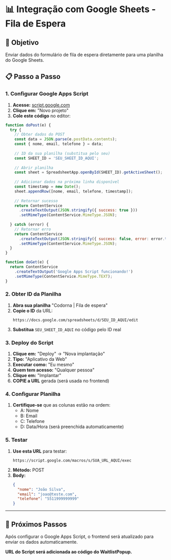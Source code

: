 # 📊 Integração com Google Sheets - Fila de Espera

## 🎯 **Objetivo**
Enviar dados do formulário de fila de espera diretamente para uma planilha do Google Sheets.

## 📋 **Passo a Passo**

### **1. Configurar Google Apps Script**

1. **Acesse:** [script.google.com](https://script.google.com)
2. **Clique em:** "Novo projeto"
3. **Cole este código** no editor:

```javascript
function doPost(e) {
  try {
    // Obter dados do POST
    const data = JSON.parse(e.postData.contents);
    const { nome, email, telefone } = data;
    
    // ID da sua planilha (substitua pelo seu)
    const SHEET_ID = 'SEU_SHEET_ID_AQUI';
    
    // Abrir planilha
    const sheet = SpreadsheetApp.openById(SHEET_ID).getActiveSheet();
    
    // Adicionar dados na próxima linha disponível
    const timestamp = new Date();
    sheet.appendRow([nome, email, telefone, timestamp]);
    
    // Retornar sucesso
    return ContentService
      .createTextOutput(JSON.stringify({ success: true }))
      .setMimeType(ContentService.MimeType.JSON);
      
  } catch (error) {
    // Retornar erro
    return ContentService
      .createTextOutput(JSON.stringify({ success: false, error: error.toString() }))
      .setMimeType(ContentService.MimeType.JSON);
  }
}

function doGet(e) {
  return ContentService
    .createTextOutput('Google Apps Script funcionando!')
    .setMimeType(ContentService.MimeType.TEXT);
}
```

### **2. Obter ID da Planilha**

1. **Abra sua planilha** "Codorna | Fila de espera"
2. **Copie o ID** da URL:
   ```
   https://docs.google.com/spreadsheets/d/SEU_ID_AQUI/edit
   ```
3. **Substitua** `SEU_SHEET_ID_AQUI` no código pelo ID real

### **3. Deploy do Script**

1. **Clique em:** "Deploy" → "Nova implantação"
2. **Tipo:** "Aplicativo da Web"
3. **Executar como:** "Eu mesmo"
4. **Quem tem acesso:** "Qualquer pessoa"
5. **Clique em:** "Implantar"
6. **COPIE a URL** gerada (será usada no frontend)

### **4. Configurar Planilha**

1. **Certifique-se** que as colunas estão na ordem:
   - A: Nome
   - B: Email  
   - C: Telefone
   - D: Data/Hora (será preenchida automaticamente)

### **5. Testar**

1. **Use esta URL** para testar:
   ```
   https://script.google.com/macros/s/SUA_URL_AQUI/exec
   ```
2. **Método:** POST
3. **Body:** 
   ```json
   {
     "nome": "João Silva",
     "email": "joao@teste.com", 
     "telefone": "5511999999999"
   }
   ```

---

## 🔧 **Próximos Passos**

Após configurar o Google Apps Script, o frontend será atualizado para enviar os dados automaticamente.

**URL do Script será adicionada ao código do WaitlistPopup.**
